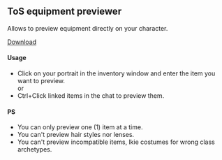 ## ToS equipment previewer
Allows to preview equipment directly on your character.

[Download](https://github.com/Grita/dressup/releases)

#### Usage
- Click on your portrait in the inventory window and enter the item you want to preview.  
or
- Ctrl+Click linked items in the chat to preview them.

#### PS
- You can only preview one (1) item at a time.
- You can't preview hair styles nor lenses.
- You can't preview incompatible items, lkie costumes for wrong class archetypes.
